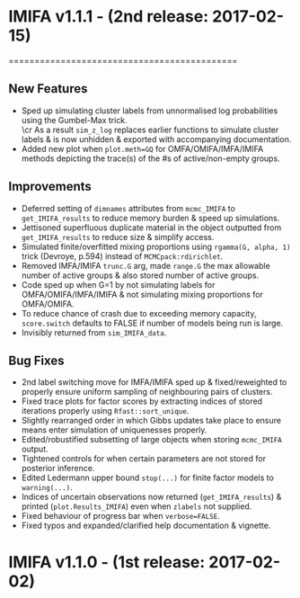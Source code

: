 # IMIFA v1.1.1 - (__2nd release: 2017-02-15__)
============================================

## New Features
* Sped up simulating cluster labels from unnormalised log probabilities using the Gumbel-Max trick.  
  \cr As a result `sim_z_log` replaces earlier functions to simulate cluster labels & is now unhidden & exported with accompanying documentation.
* Added new plot when `plot.meth=GQ` for OMFA/OMIFA/IMFA/IMIFA methods depicting the trace(s) of the #s of active/non-empty groups.

## Improvements
* Deferred setting of `dimnames` attributes from `mcmc_IMIFA` to `get_IMIFA_results` to reduce memory burden & speed up simulations.
* Jettisoned superfluous duplicate material in the object outputted from `get_IMIFA_results` to reduce size & simplify access.
* Simulated finite/overfitted mixing proportions using `rgamma(G, alpha, 1)` trick (Devroye, p.594) instead of `MCMCpack:rdirichlet`.
* Removed IMFA/IMIFA `trunc.G` arg, made `range.G` the max allowable number of active groups & also stored number of active groups.
* Code sped up when G=1 by not simulating labels for OMFA/OMIFA/IMFA/IMIFA & not simulating mixing proportions for OMFA/OMIFA.
* To reduce chance of crash due to exceeding memory capacity, `score.switch` defaults to FALSE if number of models being run is large.
* Invisibly returned from `sim_IMIFA_data`.

## Bug Fixes 
* 2nd label switching move for IMFA/IMIFA sped up & fixed/reweighted to properly ensure uniform sampling of neighbouring pairs of clusters.
* Fixed trace plots for factor scores by extracting indices of stored iterations properly using `Rfast::sort_unique`. 
* Slightly rearranged order in which Gibbs updates take place to ensure means enter simulation of uniquenesses properly.
* Edited/robustified subsetting of large objects when storing `mcmc_IMIFA` output.
* Tightened controls for when certain parameters are not stored for posterior inference.
* Edited Ledermann upper bound `stop(...)` for finite factor models to `warning(...)`.
* Indices of uncertain observations now returned (`get_IMIFA_results`) & printed (`plot.Results_IMIFA`) even when `zlabels` not supplied.
* Fixed behaviour of progress bar when `verbose=FALSE`.
* Fixed typos and expanded/clarified help documentation & vignette.

# IMIFA v1.1.0 - (__1st release: 2017-02-02__)
